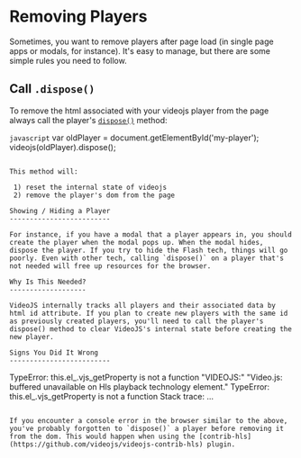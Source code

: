 Removing Players
================

Sometimes, you want to remove players after page load (in single page apps or modals, for instance). It's easy to manage, but there are some simple rules you need to follow.

Call `.dispose()`
-----------------

To remove the html associated with your videojs player from the page always call the player's [`dispose()`](https://github.com/videojs/video.js/blob/stable/docs/api/vjs.Player.md#dispose) method:

```javascript```
var oldPlayer = document.getElementById('my-player');
videojs(oldPlayer).dispose(); 
```

This method will:

 1) reset the internal state of videojs
 2) remove the player's dom from the page

Showing / Hiding a Player
-------------------------

For instance, if you have a modal that a player appears in, you should create the player when the modal pops up. When the modal hides, dispose the player. If you try to hide the Flash tech, things will go poorly. Even with other tech, calling `dispose()` on a player that's not needed will free up resources for the browser.

Why Is This Needed?
-------------------

VideoJS internally tracks all players and their associated data by html id attribute. If you plan to create new players with the same id as previously created players, you'll need to call the player's dispose() method to clear VideoJS's internal state before creating the new player.

Signs You Did It Wrong
-------------------------

```
TypeError: this.el_.vjs_getProperty is not a function
"VIDEOJS:" "Video.js: buffered unavailable on Hls playback technology element." TypeError: this.el_.vjs_getProperty is not a function
Stack trace:
...
```

If you encounter a console error in the browser similar to the above, you've probably forgotten to `dispose()` a player before removing it from the dom. This would happen when using the [contrib-hls](https://github.com/videojs/videojs-contrib-hls) plugin.
